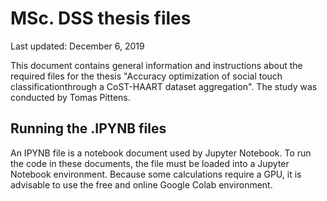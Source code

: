 # MSc. DSS thesis files
Last updated: December 6, 2019

This document contains general information and instructions about the required files for the thesis "Accuracy optimization of social touch classificationthrough a CoST-HAART dataset aggregation". The study was conducted by Tomas Pittens.

## Running the .IPYNB files

An IPYNB file is a notebook document used by Jupyter Notebook. To run the code in these documents, the file must be loaded into a Jupyter Notebook environment. Because some calculations require a GPU, it is advisable to use the free and online Google Colab environment. 
